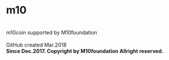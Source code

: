 # m10
<br>m10coin supported by M10foundation </br>
<br>GitHub created Mar.2018</br>
<strong>Since Dec.2017. Copyright by M10foundation Allright reserved.</strong>
